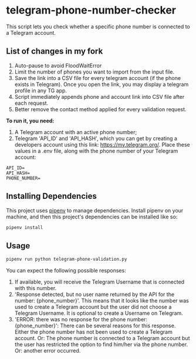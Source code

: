 # telegram-phone-number-checker

This script lets you check whether a specific phone number is connected to a Telegram account. 

## List of changes in my fork

1. Auto-pause to avoid FloodWaitError
2. Limit the number of phones you want to import from the input file. <br />
3. Save the link into a CSV file for every telegram account (if the phone exists in Telegram). Once you open the link, you may display a telegram profile in any TG app.
4. Script immediately appends phone and account link into CSV file after each request. 
5. Better remove the contact method applied for every validation request.

**To run it, you need:**

1. A Telegram account with an active phone number;
2. Telegram 'API_ID' and 'API_HASH', which you can get by creating a developers account using this link: https://my.telegram.org/. Place these values in a .env file, along with the phone number of your Telegram account:

```
API_ID=
API_HASH=
PHONE_NUMBER=
```

## Installing Dependencies

This project uses [pipenv](https://pipenv.pypa.io/en/latest/#install-pipenv-today) to manage dependencies. Install pipenv on your machine, and then this project's dependencies can be installed like so:

```sh
pipenv install
```

## Usage
```sh
pipenv run python telegram-phone-validation.py
```

You can expect the following possible responses:

1. If available, you will receive the Telegram Username that is connected with this number.
2. 'Response detected, but no user name returned by the API for the number: {phone_number}'. This means that it looks like the number was used to create a Telegram account but the user did not choose a Telegram Username. It is optional to create a Username on Telegram.
3. 'ERROR: there was no response for the phone number: {phone_number}': There can be several reasons for this response. Either the phone number has not been used to create a Telegram account. Or: The phone number is connected to a Telegram account but the user has restricted the option to find him/her via the phone number. Or: another error occurred.
